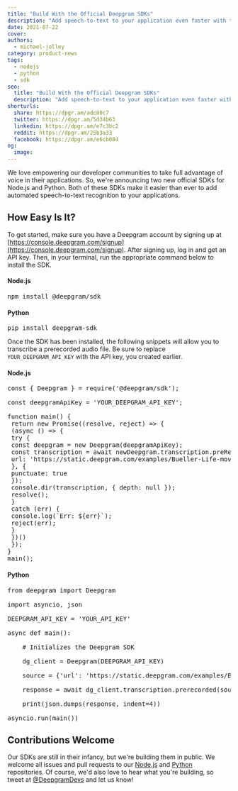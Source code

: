 ```yaml
---
title: "Build With the Official Deepgram SDKs"
description: "Add speech-to-text to your application even faster with the new Node.js and Python SDKs for the Deepgram API."
date: 2021-07-22
cover: 
authors:
  - michael-jolley
category: product-news
tags:
  - nodejs
  - python
  - sdk
seo:
  title: "Build With the Official Deepgram SDKs"
  description: "Add speech-to-text to your application even faster with the new Node.js and Python SDKs for the Deepgram API."
shorturls:
  share: https://dpgr.am/adc80c7
  twitter: https://dpgr.am/5d34b63
  linkedin: https://dpgr.am/e7c3bc2
  reddit: https://dpgr.am/25b3a33
  facebook: https://dpgr.am/e6cb084
og:
  image: 
---
```


We love empowering our developer communities to take full advantage of voice in their applications. So, we're announcing two new official SDKs for Node.js and Python. Both of these SDKs make it easier than ever to add automated speech-to-text recognition to your applications.

## How Easy Is It?

To get started, make sure you have a Deepgram account by signing up at [https://console.deepgram.com/signup](https://console.deepgram.com/signup). After signing up, log in and get an API key. Then, in your terminal, run the appropriate command below to install the SDK.

#### **Node.js**

<pre>npm install @deepgram/sdk</pre>

#### **Python**

<pre>pip install deepgram-sdk</pre>

Once the SDK has been installed, the following snippets will allow you to transcribe a prerecorded audio file. Be sure to replace `YOUR_DEEPGRAM_API_KEY` with the API key, you created earlier.

#### **Node.js**

<pre>const { Deepgram } = require('@deepgram/sdk');

const deepgramApiKey = 'YOUR_DEEPGRAM_API_KEY';

function main() {
 return new Promise((resolve, reject) => {
 (async () => {
 try {
 const deepgram = new Deepgram(deepgramApiKey);
 const transcription = await newDeepgram.transcription.preRecorded({
 url: 'https://static.deepgram.com/examples/Bueller-Life-moves-pretty-fast.wav'
 }, {
 punctuate: true
 });
 console.dir(transcription, { depth: null });
 resolve();
 }
 catch (err) {
 console.log(`Err: ${err}`);
 reject(err);
 }
 })()
 });
} 
main();</pre>

#### **Python**

<pre>from deepgram import Deepgram

import asyncio, json

DEEPGRAM_API_KEY = 'YOUR_API_KEY'

async def main():

    # Initializes the Deepgram SDK

    dg_client = Deepgram(DEEPGRAM_API_KEY)

    source = {'url': 'https://static.deepgram.com/examples/Bueller-Life-moves-pretty-fast.wav'}

    response = await dg_client.transcription.prerecorded(source)

    print(json.dumps(response, indent=4))

asyncio.run(main())</pre>

## Contributions Welcome

Our SDKs are still in their infancy, but we're building them in public. We welcome all issues and pull requests to our [Node.js](https://github.com/deepgram/node-sdk) and [Python](https://github.com/deepgram/python-sdk) repositories. Of course, we'd also love to hear what you're building, so tweet at [@DeepgramDevs](https://twitter.com/DeepgramDevs) and let us know!
